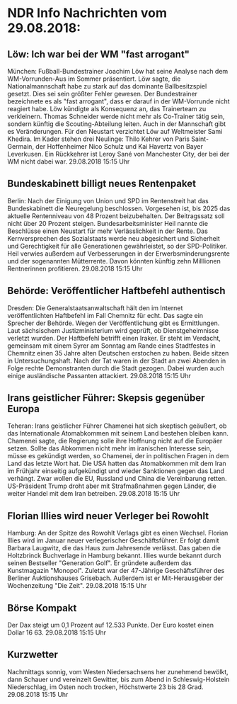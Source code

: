# NDR Info Nachrichten vom 29.08.2018:


## Löw: Ich war bei der WM "fast arrogant"
München:	Fußball-Bundestrainer Joachim Löw hat seine Analyse nach dem WM-Vorrunden-Aus im Sommer präsentiert. Löw sagte, die Nationalmannschaft habe zu stark auf das dominante Ballbesitzspiel gesetzt. Dies sei sein größter Fehler gewesen. Der Bundestrainer bezeichnete es als "fast arrogant", dass er darauf in der WM-Vorrunde nicht reagiert habe. Löw kündigte als Konsequenz an, das Trainerteam zu verkleinern. Thomas Schneider werde nicht mehr als Co-Trainer tätig sein, sondern künftig die Scouting-Abteilung leiten. Auch in der Mannschaft gibt es Veränderungen. Für den Neustart verzichtet Löw auf Weltmeister Sami Khedira. Im Kader stehen drei Neulinge: Thilo Kehrer von Paris Saint-Germain, der Hoffenheimer Nico Schulz und Kai Havertz von Bayer Leverkusen. Ein Rückkehrer ist Leroy Sané von Manchester City, der bei der WM nicht dabei war. 29.08.2018 15:15 Uhr 

## Bundeskabinett billigt neues Rentenpaket
Berlin: Nach der Einigung von Union und SPD im Rentenstreit hat das Bundeskabinett die Neuregelung beschlossen. Vorgesehen ist, bis 2025 das aktuelle Rentenniveau von 48 Prozent beizubehalten. Der Beitragssatz soll nicht über 20 Prozent steigen. Bundesarbeitsminister Heil nannte die Beschlüsse einen Neustart für mehr Verlässlichkeit in der Rente. Das Kernversprechen des Sozialstaats werde neu abgesichert und Sicherheit und Gerechtigkeit für alle Generationen gewährleistet, so der SPD-Politiker. Heil verwies außerdem auf Verbesserungen in der Erwerbsminderungsrente und der sogenannten Mütterrente. Davon könnten künftig zehn Milllionen Rentnerinnen profitieren. 29.08.2018 15:15 Uhr 

## Behörde: Veröffentlicher Haftbefehl authentisch
Dresden: Die Generalstaatsanwaltschaft hält den im Internet veröffentlichten Haftbefehl im Fall Chemnitz für echt. Das sagte ein Sprecher der Behörde. Wegen der Veröffentlichung gibt es Ermittlungen. Laut sächsischem Justizministerium wird geprüft, ob Dienstgeheimnisse verletzt wurden. Der Haftbefehl betrifft einen Iraker. Er steht im Verdacht, gemeinsam mit einem Syrer am Sonntag am Rande eines Stadtfestes in Chemnitz einen 35 Jahre alten Deutschen erstochen zu haben. Beide sitzen in Untersuchungshaft. Nach der Tat waren in der Stadt an zwei Abenden in Folge rechte Demonstranten durch die Stadt gezogen. Dabei wurden auch einige ausländische Passanten attackiert. 29.08.2018 15:15 Uhr 

## Irans geistlicher Führer: Skepsis gegenüber Europa
Teheran:	Irans geistlicher Führer Chamenei hat sich skeptisch geäußert, ob das Internationale Atomabkommen mit seinem Land bestehen bleiben kann. Chamenei sagte, die Regierung solle ihre Hoffnung nicht auf die Europäer setzen. Sollte das Abkommen nicht mehr im iranischen Interesse sein, müsse es gekündigt werden, so Chamenei, der in politischen Fragen in dem Land das letzte Wort hat. Die USA hatten das Atomabkommen mit dem Iran im Frühjahr einseitig aufgekündigt und wieder Sanktionen gegen das Land verhängt. Zwar wollen die EU, Russland und China die Vereinbarung retten. US-Präsident Trump droht aber mit Strafmaßnahmen gegen Länder, die weiter Handel mit dem Iran betreiben. 29.08.2018 15:15 Uhr 

## Florian Illies wird neuer Verleger bei  Rowohlt
Hamburg: An der Spitze des Rowohlt Verlags gibt es einen Wechsel. Florian Illies wird im Januar neuer verlegerischer Geschäftsführer. Er folgt damit Barbara Laugwitz, die das Haus zum Jahresende verlässt. Das gaben die Holtzbrinck Buchverlage in Hamburg bekannt. Illies wurde bekannt durch seinen Bestseller "Generation Golf". Er gründete außerdem das Kunstmagazin "Monopol". Zuletzt war der 47-Jährige  Geschäftsführer des Berliner Auktionshauses Grisebach. Außerdem ist er Mit-Herausgeber der Wochenzeitung "Die Zeit". 29.08.2018 15:15 Uhr 

## Börse Kompakt
Der Dax steigt um 0,1 Prozent auf 12.533 Punkte. Der Euro kostet einen Dollar 16 63. 29.08.2018 15:15 Uhr 

## Kurzwetter
Nachmittags sonnig, vom Westen Niedersachsens her zunehmend bewölkt, dann Schauer und vereinzelt Gewitter, bis zum Abend in Schleswig-Holstein Niederschlag, im Osten noch trocken, Höchstwerte 23 bis 28 Grad. 29.08.2018 15:15 Uhr 
